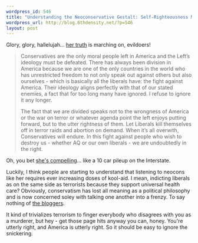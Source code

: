 ```yaml
--- 
wordpress_id: 546
title: "Understanding the Neoconservative Gestalt: Self-Righteousness Makes Its Own Gravy!"
wordpress_url: http://blog.6thdensity.net/?p=546
layout: post
---
```

Glory, glory, hallelujah... <a href="http://rightthinkinggirl.com/2006/10/16/maybe-we-should-be-divided/">her truth</a> is marching on, evildoers!
<blockquote>Conservatives are the only moral people left in America and the Left’s ideology must be defeated.  There has always been division in America because we are one of the only countries in the world who has unrestricted freedom to not only speak out against others but also ourselves - which is basically all the liberals have: the fight against America.  Their ideology aligns perfectly with that of our stated enemies, a fact that for too long many have ignored.  I refuse to ignore it any longer.

The fact that we are divided speaks not to the wrongness of America or the war on terror or whatever agenda point the left enjoys putting forward, but to the utter rightness of them.  Let Liberals kill themselves off in terror raids and abortion on demand.  When it’s all overwith, Conservatives will endure.   In this fight against people who wish to destroy us - whether AQ or our own liberals - we are undoubtedly in the right.</blockquote>
Oh, you bet <a href="http://blog.6thdensity.net/?p=501#comment-15876">she's compelling</a>... like a 10 car pileup on the Interstate.

Luckily, I think people are starting to understand that listening to neocons like her requires ever increasing doses of kool-aid.  I mean, indicting liberals as on the same side as terrorists because they support universal health care?  Obviously, conservatism has lost all meaning as a political philosophy and is now concerned soley with talking one another into a frenzy.  To say nothing of <a href="http://www.thewarofthewords.net/">the bloggers</a>.

It kind of trivializes terrorism to finger everybody who disagrees with you as a murderer, but hey - get those page hits anyway you can, honey.  You're utterly right, and America is utterly right.  So it should be easy to ignore the snickering.
